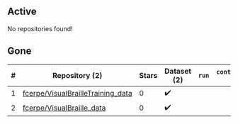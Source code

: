 ## Active
No repositories found!

## Gone
| # | Repository (2) | Stars | Dataset (2) | `run` | `containers-run` |
| --- | --- | --- | --- | --- | --- |
| 1 | [fcerpe/VisualBrailleTraining_data](https://github.com/fcerpe/VisualBrailleTraining_data) | 0 | :heavy_check_mark: |  |  |
| 2 | [fcerpe/VisualBraille_data](https://github.com/fcerpe/VisualBraille_data) | 0 | :heavy_check_mark: |  |  |
